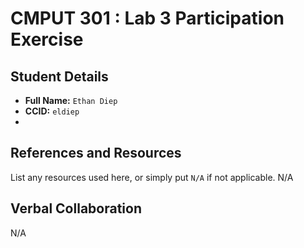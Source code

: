 # CMPUT 301 : Lab 3 Participation Exercise

## Student Details

- **Full Name:** `Ethan Diep`
- **CCID:** `eldiep`
- 
## References and Resources
List any resources used here, or simply put `N/A` if not applicable.
N/A

## Verbal Collaboration
N/A
